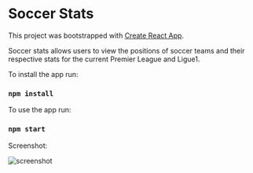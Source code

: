 # Soccer Stats

This project was bootstrapped with [Create React App](https://github.com/facebook/create-react-app).

Soccer stats allows users to view the positions of soccer teams and their respective stats for the current Premier League and Ligue1.

To install the app run:
### `npm install`

To use the app run:
### `npm start`

Screenshot:

![screenshot](https://user-images.githubusercontent.com/45516995/214428896-7f35d114-e222-43cf-9d1d-76328f62e843.png)


